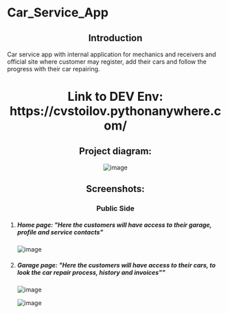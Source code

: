 # Car_Service_App
<h2 align="center">Introduction</h2>
Car service app with internal application for mechanics and receivers and official site where customer may register, add their cars and follow the progress with their car repairing.

<h1 align="center">Link to DEV Env:  https://cvstoilov.pythonanywhere.com/</h1>

<h2 align="center">Project diagram:</h2>
<div align="center">
  
![image](https://github.com/ChavdarStoilov/Car_Service_App/assets/80538498/678e8369-47b7-4a55-b278-bcc05404cdf0)

</div>

<h2 align="center">Screenshots:</h2>

<h3 align="center">Public Side</h3>
<ol>
  <li>
    <h5>Home page: "Here the customers will have access to their garage, profile and service contacts"</h3>
    
  ![image](https://github.com/ChavdarStoilov/Car_Service_App/assets/80538498/4e46449f-8c11-4e82-b684-b73cd391cfd0)
    
  </li>
   <li>
    <h5>Garage page: "Here the customers will have access to their cars, to look the car repair process, history and invoices""</h3>
    
  ![image](https://github.com/ChavdarStoilov/Car_Service_App/assets/80538498/b7a356b0-7c1e-40a7-8bbb-be3283ab2e23) 

  ![image](https://github.com/ChavdarStoilov/Car_Service_App/assets/80538498/7ae87862-c109-46da-8e8d-9c2600bed3f2) 
  </li>
</ol>



[comment]: <Load data from json in DB: python manage.py loaddata file_name.json>

